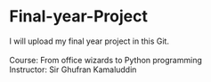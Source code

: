 # Final-year-Project
I will upload my final year project in this Git.
<br>
<br>
Course: From office wizards to Python programming
<br>
Instructor: Sir Ghufran Kamaluddin
